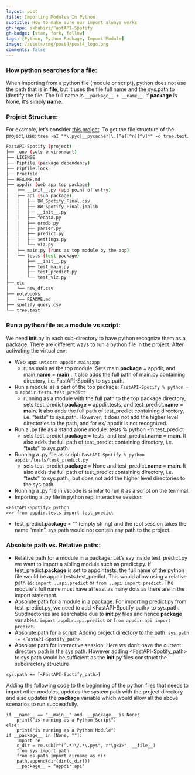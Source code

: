 ```yaml
---
layout: post
title: Importing Modules In Python
subtitle: How to make sure our import always works
gh-repo: skhabiri/FastAPI-Spotify
gh-badge: [star, fork, follow]
tags: [Python, Python Package, Import Module]
image: /assets/img/post4/post4_logo.png
comments: false
---
```


### How python searches for a file:
When importing from a python file (module or script), python does not use the path that is in __file__, but it uses the file full name and the sys.path to identify the file. The full name is `__package__ + __name__`. If __package__ is None, it’s simply __name__.

### Project Structure:
For example, let’s consider [this project](https://github.com/skhabiri/FastAPI-Spotify). To get the file structure of the project, use: `tree -aI "*\.pyc|__pycache*|\.[^e][^n][^v]*" -o tree.text`.

```bash
FastAPI-Spotify (project)
├── .env (sets environment)
├── LICENSE
├── Pipfile (package dependency)
├── Pipfile.lock
├── Procfile
├── README.md
├── appdir (web app top package)
│   ├── __init__.py (app point of entry)
│   ├── api (sub package)
│   │   ├── BW_Spotify_Final.csv
│   │   ├── BW_Spotify_Final.joblib
│   │   ├── __init__.py
│   │   ├── fedata.py
│   │   ├── ormdb.py
│   │   ├── parser.py
│   │   ├── predict.py
│   │   ├── settings.py
│   │   └── viz.py
│   ├── main.py (runs as top module by the app)
│   └── tests (test package)
│       ├── __init__.py
│       ├── test_main.py
│       ├── test_predict.py
│       └── test_viz.py
├── etc
│   └── new_df.csv
├── notebooks
│   └── README.md
├── spotify_query.csv
└── tree.text
```
 
### Run a python file as a module vs script:
We need __init__.py in each sub-directory to have python recognize them as a package.
There are different ways to run a python file in the project. After activating the virtual env:
* Web app: `uvicorn appdir.main:app`
  - runs main as the top module. Sets main.__package__ = appdir,  and main.__name__ = __main__ . It also adds the full path of main.py containing directory, i.e. FastAPI-Spotify to sys.path.
* Run a module as a part of the top package: `FastAPI-Spotify % python -m appdir.tests.test_predict`
  - running as a module with the full path to the top package directory, sets test_predict.__package__ = appdir.tests,  and test_predict.__name__ = __main__. It also adds the full path of test_predict containing directory, i.e. “tests” to sys.path. However, it does not add the higher level directories to the path, and for ex/ appdir is not recognized.
* Run a .py file as a stand alone module: tests % python -m test_predict
  - sets test_predict.__package__ = tests,  and test_predict.__name__ = __main__. It also adds the full path of test_predict containing directory, i.e. “tests” to sys.path.
* Running a .py file as script: `FastAPI-Spotify % python appdir/tests/test_predict.py`
  - sets test_predict.__package__ = None and test_predict.__name__ = __main__. It also adds the full path of test_predict containing directory, i.e. “tests” to sys.path., but does not add the higher level directories to the sys.path.
* Running a .py file in vscode is similar to run it as a script on the terminal.
* Importing a .py file in python repl interactive session: 
``` 
<FastAPI-Spotify> python
>>> from appdir.tests import test_predict
```
  - test_predict.__package__ = “” (empty string) and the repl session takes the name “main”. sys.path would not contain any path to the project.

### Absolute path vs. Relative path::
* Relative path for a module in a package:
Let’s say inside test_predict.py we want to import a sibling module such as predict.py. If test_predict.__package__ is set to appdir.tests, the full name of the python file would be appdir.tests.test_predict. This would allow using a relative path as: `import ..api.predict` or `from ..api import predict`. The module's full name must have at least as many dots as there are in the import statement.
* Absolute path for a module in a package:
For importing predict.py from test_predict.py, we need to add <FastAPI-Spotify_path> to sys.path. Subdirectories are searchable due to __init__.py files and hence __package__ variables. `import appdir.api.predict` or `from appdir.api import predict`.
* Absolute path for a script:
Adding project directory to the path: `sys.path += <FastAPI-Spotify_path>`. 
* Absolute path for interactive session:
Here we don’t have the current directory path in the sys.path. However adding <FastAPI-Spotify_path> to sys.path would be sufficient as the __init__.py files construct the subdirectory structure
```
sys.path += [<FastAPI-Spotify_path>]
```

Adding the following code to the beginning of the python files that needs to import other modules, updates the system path with the project directory and also updates the __package__ variable which would allow all the above scenarios to run successfully.
```
if __name__ == '__main__' and  __package__ is None:
    print("is running as a Python Script")
else:
    print("is running as a Python Module")
if __package__ in [None, ""]:
    import re
    c_dir = re.sub(r"(^.*)\/.*\.py$", r"\g<1>", __file__)    
    from sys import path
    from os.path import dirname as dir
    path.append(dir(dir(c_dir)))
    __package__ = "appdir.api"
```

